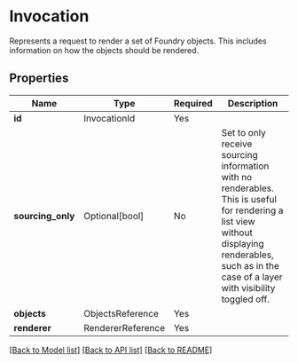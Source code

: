 # Invocation

Represents a request to render a set of Foundry objects. This includes information on how the objects should be
rendered.


## Properties
| Name | Type | Required | Description |
| ------------ | ------------- | ------------- | ------------- |
**id** | InvocationId | Yes |  |
**sourcing_only** | Optional[bool] | No | Set to only receive sourcing information with no renderables. This is useful for rendering a list view without displaying renderables, such as in the case of a layer with visibility toggled off.  |
**objects** | ObjectsReference | Yes |  |
**renderer** | RendererReference | Yes |  |


[[Back to Model list]](../../../../README.md#models-v1-link) [[Back to API list]](../../../../README.md#apis-v1-link) [[Back to README]](../../../../README.md)
